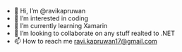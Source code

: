 - 👋 Hi, I’m @ravikapruwan
- 👀 I’m interested in coding
- 🌱 I’m currently learning Xamarin
- 💞️ I’m looking to collaborate on any stuff realted to .NET
- 📫 How to reach me ravi.kapruwan17@gmail.com

<!---
ravikapruwan/ravikapruwan is a ✨ special ✨ repository because its `README.md` (this file) appears on your GitHub profile.
You can click the Preview link to take a look at your changes.
--->
